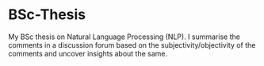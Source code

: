 # BSc-Thesis
My BSc thesis on Natural Language Processing (NLP). I summarise the comments in a discussion forum based on the subjectivity/objectivity of the comments and uncover insights about the same.
